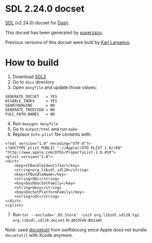 # SDL 2.24.0 docset

[SDL](http://libsdl.org) (v2.24.0) docset for [Dash](http://kapeli.com/dash).

This docset has been generated by [superzazu](https://github.com/superzazu).

Previous versions of this docset were built by [Karl Larsaeus](https://github.com/karlll).

# How to build

1. Download [SDL2](https://github.com/libsdl-org/SDL/releases/download/release-2.24.0/SDL2-2.24.0.tar.gz)
2. Go to `docs` directory
3. Open `doxyfile` and update those values:

```
GENERATE_DOCSET   = YES
DISABLE_INDEX     = YES
SEARCHENGINE      = NO
GENERATE_TREEVIEW = NO
FULL_PATH_NAMES   = NO
```

4. Run `doxygen doxyfile`
5. Go to `output/html` and run `make`
6. Replace `Info.plist` file contents with:

```plist
<?xml version="1.0" encoding="UTF-8"?>
<!DOCTYPE plist PUBLIC "-//Apple//DTD PLIST 1.0//EN" "http://www.apple.com/DTDs/PropertyList-1.0.dtd">
<plist version="1.0">
<dict>
    <key>CFBundleIdentifier</key>
    <string>org.libsdl.sdl20</string>
    <key>CFBundleName</key>
    <string>SDL</string>
    <key>DashDocSetFamily</key>
    <string>doxy</string>
    <key>DocSetPlatformFamily</key>
    <string>sdl</string>
</dict>
</plist>
```

7. Run `tar --exclude='.DS_Store' -cvzf org.libsdl.sdl20.tgz org.libsdl.sdl20.docset` to archive docset

Note: used [docsetutil](https://github.com/swiftdocorg/docsetutil) from swiftdocorg since Apple does not bundle `docsetutil` with Xcode anymore.
